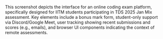 This screenshot depicts the interface for an online coding exam platform, specifically designed for IITM students participating in TDS 2025 Jan Mix assessment. Key elements include a bonus mark form, student-only support via Discord/Google Meet, user tracking showing recent submissions and scores (e.g., emails), and browser UI components indicating the context of remote assessments.
